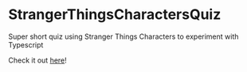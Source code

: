 # StrangerThingsCharactersQuiz
Super short quiz using Stranger Things Characters to experiment with Typescript

Check it out [here](https://rawgit.com/SondaSengupta/StrangerThingsCharactersQuiz/master/index.html)!
